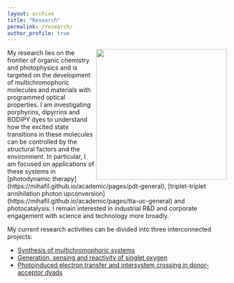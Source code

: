 ```yaml
---
layout: archive
title: "Research"
permalink: /research/
author_profile: true
---
```


<img src="https://mihafil.github.io/academic/images/research-general.jpg" width="300" height="auto" align="right"/>
My research lies on the frontier of organic chemistry and photophysics and is targeted on the development of multichromophoric molecules and materials with programmed optical properties. I am investigating porphyrins, dipyrrins and BODIPY dyes to understand how the excited state transitions in these molecules can be controlled by the structural factors and the environment. In particular, I am focused on applications of these systems in [photodynamic therapy](https://mihafil.github.io/academic/pages/pdt-general), [triplet-triplet annihilation photon upconversion](https://mihafil.github.io/academic/pages/tta-uc-general) and photocatalysis. I remain interested in industrial R&D and corporate engagement with science and technology more broadly.

My current research activities can be divided into three interconnected projects:

* [Synthesis of multichromophoric systems](https://mihafil.github.io/academic/pages/synthesis)
* [Generation, sensing and reactivity of singlet oxygen](https://mihafil.github.io/academic/pages/singlet-oxygen)
* [Photoinduced electron transfer and intersystem crossing in donor-acceptor dyads](https://mihafil.github.io/academic/pages/pet)


